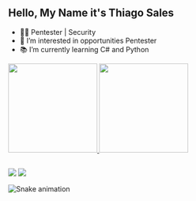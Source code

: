 ## Hello, My Name it's Thiago Sales

- 👨‍💻 Pentester | Security
- 🎩 I’m interested in opportunities Pentester
- 📚 I’m currently learning C# and Python 

<div>
  <a href="https;/github.com/ThiagoWS">
  <img height="180em" src="https://github-readme-stats.vercel.app/api?username=ThiagoWS&show_icons=true&theme=dark&include_all_commits-true&count_private-true"/>
  <img height="180em" src="https://github-readme-stats.vercel.app/api/top-langs/?username=ThiagoWS&layout=compact&langs_count=16&theme=dark"/>
</div>

  ## 
  
  <div>
  <a href="https://www.linkedin.com/in/thiagows/" target="_blank"><img src="https://img.shields.io/badge/-LinkedIn-%23007B5?style=for-the-badge&logo=linkedin&logoColor=white" target="_blank"></a>
  <a href="mailto:thiagow.empresarial@gmail.com"><img src="https://img.shields.io/badge/-Gmail-%23333?style=for-the-badge&logo=gmail&logoColor=white" target="_blank"></a>
    
![Snake animation](https://github.com/ThiagoWS/ThiagoWS/blob/output/github-contribution-grid-snake.svg)
  
<!---
ThiagoWS/ThiagoWS is a ✨ special ✨ repository because its `README.md` (this file) appears on your GitHub profile.
You can click the Preview link to take a look at your changes.
--->
